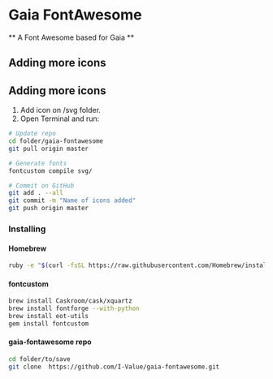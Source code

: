 # Gaia FontAwesome

** A Font Awesome based for Gaia **

## Adding more icons


## Adding more icons
1. Add icon on /svg folder.
2. Open Terminal and run:


```sh
# Update repo
cd folder/gaia-fontawesome
git pull origin master

# Generate fonts
fontcustom compile svg/

# Commit on GitHub
git add . --all
git commit -m "Name of icons added"
git push origin master

```

### Installing

#### Homebrew
```sh
ruby -e "$(curl -fsSL https://raw.githubusercontent.com/Homebrew/install/master/install)"
```

#### fontcustom
```sh
brew install Caskroom/cask/xquartz
brew install fontforge --with-python
brew install eot-utils
gem install fontcustom

```
#### gaia-fontawesome repo
```sh
cd folder/to/save
git clone  https://github.com/I-Value/gaia-fontawesome.git
```
